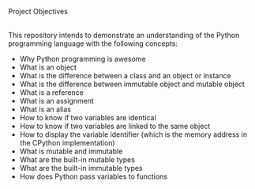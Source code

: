 Project Objectives<br><br>

This repository intends to demonstrate an understanding of the Python programming language with the following concepts:<br>
* Why Python programming is awesome<br>
* What is an object<br>
* What is the difference between a class and an object or instance<br>
* What is the difference between immutable object and mutable object<br>
* What is a reference<br>
* What is an assignment<br>
* What is an alias<br>
* How to know if two variables are identical<br>
* How to know if two variables are linked to the same object<br>
* How to display the variable identifier (which is the memory address in the CPython implementation)<br>
* What is mutable and immutable<br>
* What are the built-in mutable types<br>
* What are the built-in immutable types<br>
* How does Python pass variables to functions

